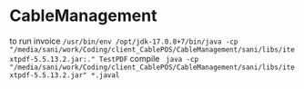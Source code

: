 # CableManagement
to run invoice 
`/usr/bin/env /opt/jdk-17.0.8+7/bin/java -cp "/media/sani/work/Coding/client_CablePOS/CableManagement/sani/libs/itextpdf-5.5.13.2.jar:." TestPDF`
compile
` java -cp "/media/sani/work/Coding/client_CablePOS/CableManagement/sani/libs/itextpdf-5.5.13.2.jar" *.javal`
